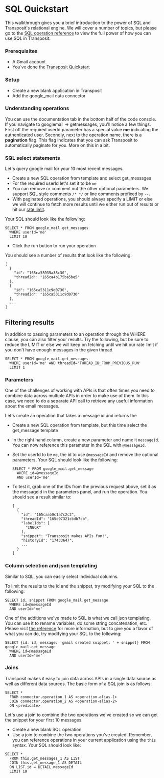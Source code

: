 # SQL Quickstart

This walkthrough gives you a brief introduction to the power of SQL and Transposit's relational engine. We will cover a number of topics, but please go to the [SQL operation reference](https://github.com/transposit/docs/tree/809d191dad84bf5702a8fae079c03086cf68618a/get-started/TODO/README.md) to view the full power of how you can use SQL in Transposit.

### Prerequisites

* A Gmail account
* You've done the [Transposit Quickstart](https://github.com/transposit/docs/tree/809d191dad84bf5702a8fae079c03086cf68618a/get-started/TODO/README.md)

### Setup

* Create a new blank application in Transposit
* Add the google\_mail data connector

### Understanding operations

You can use the documentation tab in the bottom half of the code console. If you navigate to googlemail -&gt; getmessages, you'll notice a few things. First off the required userId parameter has a special value **me** indicating the authenticated user. Secondly, next to the operation name, there is a **pagination** flag. This flag indicates that you can ask Transposit to automatically paginate for you. More on this in a bit.

### SQL select statements

Let's query google mail for your 10 most recent messages.

* Create a new SQL operation from template and select get\_messages
* For the required userId let's set it to be `me`
* You can remove or comment out the other optional parameters. We support SQL style comments `/* */` or line comments prefixed by `--`.
* With paginated operations, you should always specify a LIMIT or else we will continue to fetch more results until we either run out of results or hit our [rate limit](https://github.com/transposit/docs/tree/809d191dad84bf5702a8fae079c03086cf68618a/get-started/%20Link%20to%20the%20FAQ%20about%20rate%20limits/README.md).

Your SQL should look like the following:

```text
SELECT * FROM google_mail.get_messages
  WHERE userId='me'
  LIMIT 10
```

* Click the run button to run your operation

You should see a number of results that look like the following:

```text
[
  {
    "id": "165ca58935a38c30",
    "threadId": "165ca4b175ba5be5"
  },
  {
    "id": "165ca5311c9d0730",
    "threadId": "165ca5311c9d0730"
  },
  ...
]
```

## Filtering results

In addition to passing parameters to an operation through the WHERE clause, you can also filter your results. Try the following, but be sure to reduce the LIMIT or else we will keep on fetching until we hit our rate limit if you don't have enough messages in the given thread.

```text
SELECT * FROM google_mail.get_messages
  WHERE userId='me' AND threadId='THREAD_ID_FROM_PREVIOUS_RUN'
  LIMIT 1
```

### Parameters

One of the challenges of working with APIs is that often times you need to combine data across multiple APIs in order to make use of them. In this case, we need to do a separate API call to retrieve any useful information about the email messages.

Let's create an operation that takes a message id and returns the

* Create a new SQL operation from template, but this time select the get\_message template
* In the right hand column, create a new parameter and name it `messageId`. You can now reference this parameter in the SQL with `@messageId`.
* Set the userId to be `me`, the id to use `@messageId` and remove the optional parameters. Your SQL should look like the following:

  ```text
  SELECT * FROM google_mail.get_message
    WHERE id=@messageId
    AND userId='me'
  ```

* To test it, grab one of the IDs from the previous request above, set it as the messageId in the parameters panel, and run the operation. You should see a result similar to:

  ```text
  [
    {
      "id": "165caab0c1a7c2c2",
      "threadId": "165c97321cbdb7cb",
      "labelIds": [
        "INBOX"
      ],
      "snippet": "Transposit makes APIs fun!",
      "historyId": "17433647",
      ...
    }
  ]
  ```

### Column selection and json templating

Similar to SQL, you can easily select individual columns.

To limit the results to the id and the snippet, try modifying your SQL to the following:

```text
SELECT id, snippet FROM google_mail.get_message
  WHERE id=@messageId
  AND userId='me'
```

One of the additions we've made to SQL is what we call json templating. You can use it to rename variables, do some string concatenation, etc. Please visit [the reference](https://github.com/transposit/docs/tree/809d191dad84bf5702a8fae079c03086cf68618a/get-started/%20link%20to%20SQL%20ref%20at%20the%20json%20templating%20section/README.md) for more information, but to give you a flavor of what you can do, try modifying your SQL to the following:

```text
SELECT {id: id, message: 'gmail created snippet: ' + snippet} FROM google_mail.get_message
  WHERE id=@messageId
  AND userId='me'
```

### Joins

Transposit makes it easy to join data across APIs in a single data source as well as different data sources. The basic form of a SQL join is as follows:

```text
SELECT *
  FROM connector.operation_1 AS <operation-alias-1>
  JOIN connector.operation_2 AS <operation-alias-2>
  ON <predicate>
```

Let's use a join to combine the two operations we've created so we can get the snippet for your first 10 messages.

* Create a new blank SQL operation
* Use a join to combine the two operations you've created. Remember, you can reference operations in your current application using the `this` syntax. Your SQL should look like:

```text
SELECT *
  FROM this.get_messages_1 AS LIST
  JOIN this.get_message_1 AS DETAIL
  ON LIST.id = DETAIL.messageId
  LIMIT 10
```

